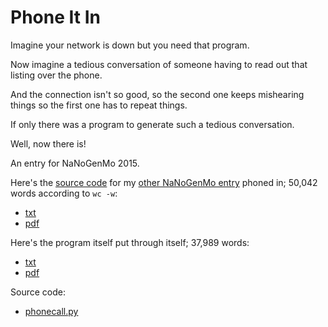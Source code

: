 # Phone It In

Imagine your network is down but you need that program.

Now imagine a tedious conversation of someone having to read out that listing over the phone.

And the connection isn't so good, so the second one keeps mishearing things so the first one has to repeat things.

If only there was a program to generate such a tedious conversation.

Well, now there is!

An entry for NaNoGenMo 2015.

Here's the [source code](https://github.com/hugovk/mucletters/blob/gh-pages/mucletters.py) for my [other NaNoGenMo entry](https://github.com/hugovk/mucletters) phoned in; 50,042 words according to `wc -w`:

 * [txt](phoned-mucletters-wrapped.txt)
 * [pdf](https://hugovk.github.io/NaNoGenMo-2015/phonecall/phoned-mucletters-wrapped.pdf)

Here's the program itself put through itself; 37,989 words:

 * [txt](phoned-phonecall-wrapped.txt)
 * [pdf](https://hugovk.github.io/NaNoGenMo-2015/phonecall/phoned-phonecall-wrapped.pdf)

Source code:
 * [phonecall.py](phonecall.py)
